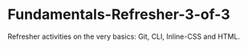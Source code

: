 # Fundamentals-Refresher-3-of-3
Refresher activities on the very basics: Git, CLI, Inline-CSS and HTML.
